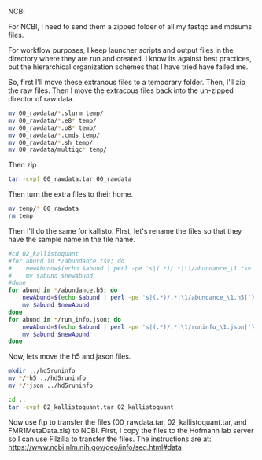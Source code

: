 NCBI

For NCBI, I need to send them a zipped folder of all my fastqc and mdsums files. 

For workflow purposes, I keep launcher scripts and output files in the directory where they are run and created. I know its against best practices, but the hierarchical organization schemes that I have tried have failed me. 

So, first I'll move these extranous files to a temporary folder. Then, I'll zip the raw files. Then I move the extracous files back into the un-zipped director of raw data.

~~~{.bash
mv 00_rawdata/*.slurm temp/
mv 00_rawdata/*.e8* temp/
mv 00_rawdata/*.o8* temp/
mv 00_rawdata/*.cmds temp/
mv 00_rawdata/*.sh temp/
mv 00_rawdata/multiqc* temp/
~~~

Then zip

~~~{.bash
tar -cvpf 00_rawdata.tar 00_rawdata
~~~

Then turn the extra files to their home. 

~~~{.bash
mv temp/* 00_rawdata
rm temp
~~~

Then I'll do the same for kallisto. FIrst, let's rename the files so that they have the sample name in the file name. 

~~~{.bash
#cd 02_kallistoquant
#for abund in */abundance.tsv; do
#    newAbund=$(echo $abund | perl -pe 's|(.*)/.*|\1/abundance_\1.tsv|')
#    mv $abund $newAbund
#done
for abund in */abundance.h5; do
    newAbund=$(echo $abund | perl -pe 's|(.*)/.*|\1/abundance_\1.h5|')
    mv $abund $newAbund
done
for abund in */run_info.json; do
    newAbund=$(echo $abund | perl -pe 's|(.*)/.*|\1/runinfo_\1.json|')
    mv $abund $newAbund
done
~~~

Now, lets move the h5 and jason files.

~~~{.bash
mkdir ../hd5runinfo
mv */*h5 ../hd5runinfo
mv */*json ../hd5runinfo
~~~

~~~{.bash
cd ..
tar -cvpf 02_kallistoquant.tar 02_kallistoquant
~~~

Now use ftp to transfer the files (00_rawdata.tar, 02_kallistoquant.tar, and FMR1MetaData.xls) to NCBI. First, I copy the files to the Hofmann lab server so I can use Filzilla to transfer the files. The instructions are at: https://www.ncbi.nlm.nih.gov/geo/info/seq.html#data
